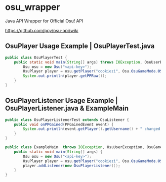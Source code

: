 # osu_wrapper
Java API Wrapper for Official Osu! API


https://github.com/ppy/osu-api/wiki

## OsuPlayer Usage Example | OsuPlayerTest.java
```java
public class OsuPlayerTest {
    public static void main(String[] args) throws IOException, OsuUserException, OsuGamemodeException, JSONException, InterruptedException, OsuBeatmapException {
        Osu osu = new Osu("<api-key>");
        OsuPlayer player = osu.getPlayer("cookiezi", Osu.OsuGameMode.OSU);
        System.out.println(player.getPPRaw());
    }
}
```

## OsuPlayerListener Usage Example | OsuPlayerListener.java & ExampleMain
```java
public class OsuPlayerListenerTest extends OsuListener {
    public void onPPGained(PPGainedEvent event) {
        System.out.println(event.getPlayer().getUsername() + " changed by " + event.getRankChangeString());
    }
}

public class ExampleMain  throws IOException, OsuUserException, OsuGamemodeException, JSONException, InterruptedException, OsuBeatmapException {
    public static void main(String[] args) {
        Osu osu = new Osu("<api-key>");
        OsuPlayer player = osu.getPlayer("cookiezi", Osu.OsuGameMode.OSU); //Notifies for all gamemodes.
        player.addListener(new OsuPlayerListener());
    }
}
```
